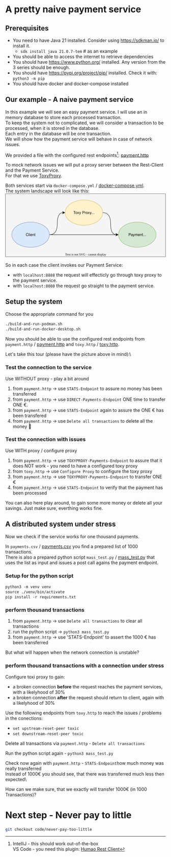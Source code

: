 # A pretty naive payment service

## Prerequisites

* You need to have Java 21 installed. Consider using https://sdkman.io/ to install it.
  * `sdk install java 21.0.7-tem` # as an example
* You should be able to access the internet to retrieve dependencies
* You should have https://www.python.org/ installed. Any version from the 3 series should be enough.
* You should have https://pypi.org/project/pip/ installed. Check it with: `python3 -m pip`
* You should have docker and docker-compose installed

## Our example - A naive payment service

In this example we will see an easy payment service. I will use an in memory database to store each processed transaction.\
To keep the system not to complicated, we will consider a transaction to be processed, when it is stored in the database.\
Each entry in the database will be one transaction.\
We will show how the payment service will behave in case of network issues.

We provided a file with the configured rest endpoints[^1]: [payment.http](https://github.com/in-der-kothe/exactly-once-semantics/blob/code/naive-payment-system/payment.http)

To mock network issues we will put a proxy server between the Rest-Client and the Payment Service.\
For that we use [ToxyProxy](https://github.com/Shopify/toxiproxy).

Both services start via `docker-compose.yml` / [docker-compose.yml](https://github.com/in-der-kothe/exactly-once-semantics/blob/code/naive-payment-system/docker-compose.yml).\
The system landscape will look like this:\
![image](architecture.svg)

So in each case the client invokes our Payment Service:
 - with `localhost:8888` the request will effecticly go through toxy proxy to the payment service.
 - with `localhost:8080` the request go straight to the payment service.

## Setup the system
Choose the appropriate command for you
```bash
./build-and-run-podman.sh
./build-and-run-docker-desktop.sh
```

Now you should be able to use the configured rest endpoints from `payment.http` / [payment.http](https://github.com/in-der-kothe/exactly-once-semantics/blob/code/naive-payment-system/payment.http) and `toxy.http` / [toxy.http](https://github.com/in-der-kothe/exactly-once-semantics/blob/code/naive-payment-system/toxy.http).

Let's take this tour (please have the picture above in mind):\

### Test the connection to the service
Use WITHOUT proxy - play a bit around
1. from `payment.http` -> use `STATS-Endpoint` to assure no money has been transferred
2. from `payment.http` -> use `DIRECT-Payments-Endpoint` ONE time to transfer ONE €.
3. from `payment.http` -> use `STATS-Endpoint` again to assure the ONE € has been transfered
4. from `payment.http` -> use `Delete all transactions` to delete all the money :money_with_wings:

### Test the connection with issues
Use WITH proxy / configure proxy
1. from `payment.http` -> use `TOXYPROXY-Payments-Endpoint` to assure that it does NOT work - you need to have a configured toxy proxy
2. from `toxy.http` -> use `Configure Proxy` to configure the toxy proxy 
3. from `payment.http` -> use `TOXYPROXY-Payments-Endpoint` to transfer ONE €
4. from `payment.http` -> use `STATS-Endpoint` to verify that the payment has been processed

You can also here play around, to gain some more money or delete all your savings. Just make sure, everthing works fine.

## A distributed system under stress
Now we check if the service works for one thousand payments.

In `payments.csv` / [payments.csv](https://github.com/in-der-kothe/exactly-once-semantics/blob/code/naive-payment-system/payments.csv) you find a prepared list of 1000 transactions.\
There is also a prepared python script `mass_test.py` / [mass_test.py](https://github.com/in-der-kothe/exactly-once-semantics/blob/code/naive-payment-system/mass_test.py) that uses the list as input and issues a post call agains the payment endpoint.

### Setup for the python script
```
python3 -m venv venv
source ./venv/bin/activate
pip install -r requirements.txt
```

### perform thousand transactions
1. from `payment.http` -> use `Delete all transactions` to clear all transactions
2. run the python script -> `python3 mass_test.py`
3. from `payment.http` -> use 'STATS-Endpoint' to assert the 1000 € has been transferred

But what will happen when the network connection is unstable?

### perform thousand transactions with a connection under stress
Configure toxi proxy to gain:
  - a broken connection **before** the request reaches the payment services, with a likelyhood of 30%
  - a broken connection **after** the request should return to client, again with a likelyhood of 30%

Use the following endpoints from `toxy.http` to reach the issues / problems in the conections:
  - `set upstream-reset-peer toxic`
  - `set downstream-reset-peer toxic`

Delete all transactions via `payment.http` - `Delete all transactions`

Run the python script again - `python3 mass_test.py`
  
Check now again with `payment.http` - `STATS-Endpoint`how much money was really transferred\
Instead of 1000€ you should see, that there was transferred much less then expected\

How can we make sure, that we exactly will transfer 1000€ (in 1000 Transactions)?

# Next step - Never pay to little
```bash
git checkout code/never-pay-too-little
```

[^1]: IntelliJ - this should work out-of-the-box\
VS Code - you need this plugin: [Humao Rest Client](https://marketplace.visualstudio.com/items?itemName=humao.rest-client)
